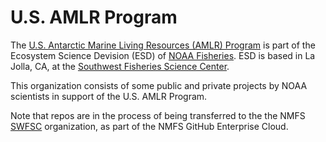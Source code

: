 # U.S. AMLR Program

The [U.S. Antarctic Marine Living Resources (AMLR) Program](https://www.fisheries.noaa.gov/about/antarctic-ecosystem-research-division-southwest-fisheries-science-center) is part of the Ecosystem Science Devision (ESD) of [NOAA Fisheries](https://www.fisheries.noaa.gov/). ESD is based in La Jolla, CA, at the [Southwest Fisheries Science Center](https://www.fisheries.noaa.gov/about/southwest-fisheries-science-center).

This organization consists of some public and private projects by NOAA scientists in support of the U.S. AMLR Program. 

Note that repos are in the process of being transferred to the the NMFS [SWFSC](https://github.com/swfsc) organization, as part of the NMFS GitHub Enterprise Cloud.
